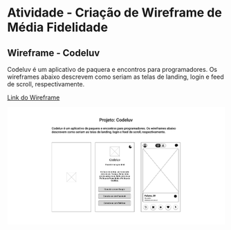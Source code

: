 # Atividade - Criação de Wireframe de Média Fidelidade

## Wireframe - Codeluv

Codeluv é um aplicativo de paquera e encontros para programadores. Os wireframes abaixo descrevem como seriam as telas de landing, login e feed de scroll, respectivamente.

[Link do Wireframe](https://www.figma.com/file/M3lnk9kT4E9lPnPZA4P6iB/atividade-dio---wireframe?node-id=4%3A216&t=9FtRJa93akqKXVNf-1)

![Wireframe do Codeluv](/wireframe.png "Wireframe - Codeluv")

